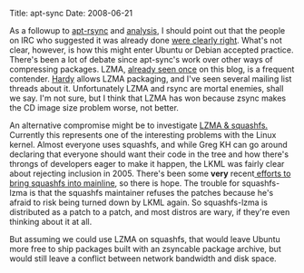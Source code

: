 Title: apt-sync
Date: 2008-06-21

As a followup to [apt-rsync][1] and [analysis][2], I should point out that the
people on IRC who suggested it was already done [were clearly right][3].
What's not clear, however, is how this might enter Ubuntu or Debian accepted
practice. There's been a lot of debate since apt-sync's work over other ways
of compressing packages. LZMA, [already seen once][4] on this blog, is a
frequent contender. [Hardy][5] allows LZMA packaging, and I've seen several
mailing list threads about it. Unfortunately LZMA and rsync are mortal
enemies, shall we say. I'm not sure, but I think that LZMA has won because
zsync makes the CD image size problem worse, not better.

An alternative compromise might be to investigate [LZMA & squashfs.][6]
Currently this represents one of the interesting problems with the Linux
kernel. Almost everyone uses squashfs, and while Greg KH can go around
declaring that everyone should want their code in the tree and how there's
throngs of developers eager to make it happen, the LKML was fairly clear about
rejecting inclusion in 2005. There's been some **very** recent[ efforts to
bring squashfs into mainline][7], so there is hope. The trouble for squashfs-
lzma is that the squashfs maintainer refuses the patches because he's afraid
to risk being turned down by LKML again. So squashfs-lzma is distributed as a
patch to a patch, and most distros are wary, if they're even thinking about it
at all.

But assuming we could use LZMA on squashfs, that would leave Ubuntu more
free to ship packages built with an zsyncable package archive, but would still
leave a conflict between network bandwidth and disk space.

   [1]: http://jldugger.livejournal.com/6115.html

   [2]: http://jldugger.livejournal.com/6667.html

   [3]: https://edge.launchpad.net/apt-sync

   [4]: http://jldugger.livejournal.com/3722.html

   [5]: https://blueprints.edge.launchpad.net/ubuntu/+spec/dpkg-lzma

   [6]: http://www.squashfs-lzma.org/

   [7]: http://www.nabble.com/-patch-0-6--First-take-at-squashfs-mainlining-support-patches-to17825431.html

